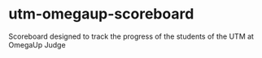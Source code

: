# utm-omegaup-scoreboard
Scoreboard designed to track the progress of the students of the UTM at OmegaUp Judge
